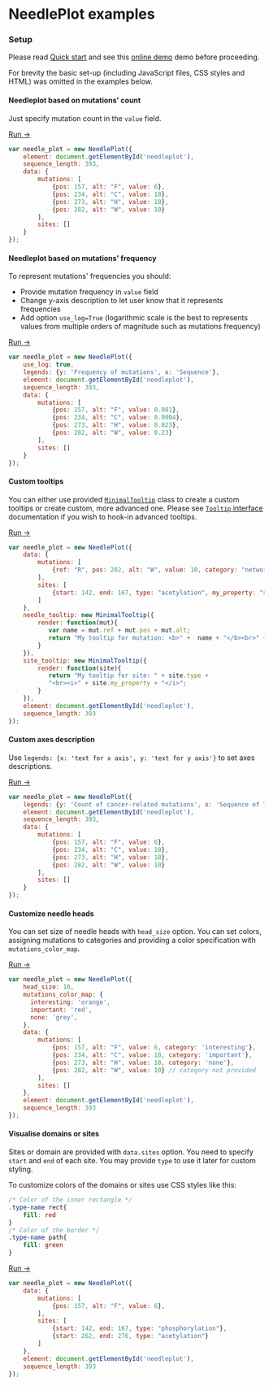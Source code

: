 # NeedlePlot examples

### Setup

Please read [Quick start](https://github.com/reimandlab/needleplot#quick-start) and see this [online demo](https://jsfiddle.net/58hy6fet/4/) demo before proceeding.

For brevity the basic set-up (including JavaScript files, CSS styles and HTML) was omitted in the examples below.


#### Needleplot based on mutations' count

Just specify mutation count in the `value` field.

[Run →](https://jsfiddle.net/58hy6fet/6/)

```js
var needle_plot = new NeedlePlot({
    element: document.getElementById('needleplot'),
    sequence_length: 393,
    data: {
        mutations: [
            {pos: 157, alt: "F", value: 6},
            {pos: 234, alt: "C", value: 18},
            {pos: 273, alt: "H", value: 18},
            {pos: 282, alt: "W", value: 10}
        ],
        sites: []
    }
});
```


#### Needleplot based on mutations' frequency

To represent mutations' frequencies you should:
 - Provide mutation frequency in `value` field
 - Change y-axis description to let user know that it represents frequencies
 - Add option `use_log=True` (logarithmic scale is the best to represents values from multiple orders of magnitude such as mutations frequency)

[Run →](https://jsfiddle.net/58hy6fet/7/)


```js
var needle_plot = new NeedlePlot({
    use_log: true,
    legends: {y: 'Frequency of mutations', x: 'Sequence'},
    element: document.getElementById('needleplot'),
    sequence_length: 393,
    data: {
        mutations: [
            {pos: 157, alt: "F", value: 0.001},
            {pos: 234, alt: "C", value: 0.0004},
            {pos: 273, alt: "H", value: 0.023},
            {pos: 282, alt: "W", value: 0.23}
        ],
        sites: []
    }
});
```


#### Custom tooltips

You can either use provided [`MinimalTooltip`](https://doclets.io/reimandlab/needleplot/master#dl-MinimalTooltip) class to create a custom tooltips or create custom, more advanced one.
Please see [`Tooltip` interface](https://doclets.io/reimandlab/needleplot/master#dl-NeedlePlot-Tooltip) documentation if you wish to hook-in advanced tooltips.

[Run →](https://jsfiddle.net/58hy6fet/9/)


```js
var needle_plot = new NeedlePlot({
    data: {
        mutations: [
            {ref: "R", pos: 282, alt: "W", value: 10, category: "network-rewiring"}
        ],
        sites: [
            {start: 142, end: 167, type: "acetylation", my_property: "some-value"},
        ]
    },
    needle_tooltip: new MinimalTooltip({
        render: function(mut){
           var name = mut.ref + mut.pos + mut.alt;
           return "My tooltip for mutation: <b>" +  name + "</b><br>" + mut.category;
        }
    }),
    site_tooltip: new MinimalTooltip({
        render: function(site){
           return "My tooltip for site: " + site.type +
           "<br><i>" + site.my_property + "</i>";
        }
    }),
    element: document.getElementById('needleplot'),
    sequence_length: 393
});
```

#### Custom axes description

Use `legends: {x: 'text for x axis', y: 'text for y axis'}` to set axes descriptions.

[Run →](https://jsfiddle.net/58hy6fet/8/)


```js
var needle_plot = new NeedlePlot({
    legends: {y: 'Count of cancer-related mutations', x: 'Sequence of TP53'},
    element: document.getElementById('needleplot'),
    sequence_length: 393,
    data: {
        mutations: [
            {pos: 157, alt: "F", value: 6},
            {pos: 234, alt: "C", value: 18},
            {pos: 273, alt: "H", value: 18},
            {pos: 282, alt: "W", value: 10}
        ],
        sites: []
    }
});
```


#### Customize needle heads

You can set size of needle heads with `head_size` option.
You can set colors, assigning mutations to categories and providing a color specification with `mutations_color_map`.

[Run →](https://jsfiddle.net/58hy6fet/10/)

```js
var needle_plot = new NeedlePlot({
    head_size: 10,
    mutations_color_map: {
      interesting: 'orange',
      important: 'red',
      none: 'grey',
    },
    data: {
        mutations: [
            {pos: 157, alt: "F", value: 6, category: 'interesting'},
            {pos: 234, alt: "C", value: 18, category: 'important'},
            {pos: 273, alt: "H", value: 18, category: 'none'},
            {pos: 282, alt: "W", value: 10} // category not provided
        ],
        sites: []
    },
    element: document.getElementById('needleplot'),
    sequence_length: 393
});
```


#### Visualise domains or sites

Sites or domain are provided with `data.sites` option.
You need to specify `start` and `end` of each site.
You may provide `type` to use it later for custom styling.

To customize colors of the domains or sites use CSS styles like this:

```css
/* Color of the inner rectangle */
.type-name rect{
    fill: red
}
/* Color of the border */
.type-name path{
    fill: green
}
```

[Run →](https://jsfiddle.net/58hy6fet/11/)

```js
var needle_plot = new NeedlePlot({
    data: {
        mutations: [
            {pos: 157, alt: "F", value: 6},
        ],
        sites: [
            {start: 142, end: 167, type: "phosphorylation"},
            {start: 262, end: 276, type: "acetylation"}
        ]
    },
    element: document.getElementById('needleplot'),
    sequence_length: 393
});
```
